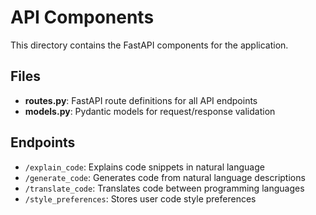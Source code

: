 # API Components

This directory contains the FastAPI components for the application.

## Files

- **routes.py**: FastAPI route definitions for all API endpoints
- **models.py**: Pydantic models for request/response validation

## Endpoints

- `/explain_code`: Explains code snippets in natural language
- `/generate_code`: Generates code from natural language descriptions
- `/translate_code`: Translates code between programming languages
- `/style_preferences`: Stores user code style preferences